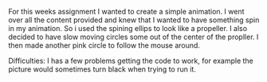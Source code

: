 For this weeks assignment I wanted to create a simple animation.
I went over all the content provided and knew that I wanted to have something
spin in my animation. So i used the spining ellips to look like a propeller. I
also decided to have slow moving circles some out of the center of the propller.
I then made another pink circle to follow the mouse around.

Difficulties:
I has a few problems getting the code to work, for example the picture would
sometimes turn black when trying to run it.
